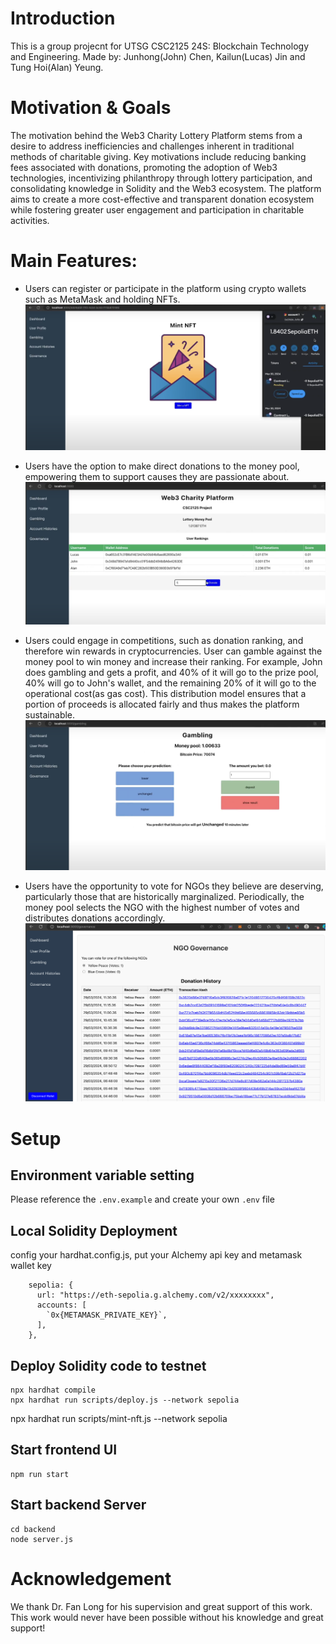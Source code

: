 # Introduction

This is a group projecnt for UTSG CSC2125 24S: Blockchain Technology and Engineering. Made by: Junhong(John) Chen, Kailun(Lucas) Jin and Tung Hoi(Alan) Yeung.

# Motivation & Goals

The motivation behind the Web3 Charity Lottery Platform stems from a desire to address inefficiencies and challenges inherent in traditional methods of charitable giving. Key motivations include reducing banking fees associated with donations, promoting the adoption of Web3 technologies, incentivizing philanthropy through lottery participation, and consolidating knowledge in Solidity and the Web3 ecosystem. The platform aims to create a more cost-effective and transparent donation ecosystem while fostering greater user engagement and participation in charitable activities.

# Main Features:

- Users can register or participate in the platform using crypto wallets such as MetaMask and holding NFTs.
  ![Direct Donations](readme/mint-nft.png)

- Users have the option to make direct donations to the money pool, empowering them to support causes they are passionate about.
  ![Direct Donations](readme/dashboard.png)

- Users could engage in competitions, such as donation ranking, and therefore win rewards in cryptocurrencies. User can gamble against the money pool to win money and increase their ranking. For example, John does gambling and gets a profit, and 40% of it will go to the prize pool, 40% will go to John's wallet, and the remaining 20% of it will go to the operational cost(as gas cost). This distribution model ensures that a portion of proceeds is allocated fairly and thus makes the platform sustainable.
  ![Direct Donations](readme/gambling.png)

- Users have the opportunity to vote for NGOs they believe are deserving, particularly those that are historically marginalized. Periodically, the money pool selects the NGO with the highest number of votes and distributes donations accordingly.
  ![Direct Donations](readme/donate-to-ngos.png)

# Setup

## Environment variable setting

Please reference the `.env.example` and create your own `.env` file

## Local Solidity Deployment

config your hardhat.config.js, put your Alchemy api key and metamask wallet key

```
    sepolia: {
      url: "https://eth-sepolia.g.alchemy.com/v2/xxxxxxxx",
      accounts: [
        `0x{METAMASK_PRIVATE_KEY}`,
      ],
    },
```

## Deploy Solidity code to testnet

```
npx hardhat compile
npx hardhat run scripts/deploy.js --network sepolia
```

npx hardhat run scripts/mint-nft.js --network sepolia

## Start frontend UI

```
npm run start
```

## Start backend Server

```
cd backend
node server.js
```

# Acknowledgement

We thank Dr. Fan Long for his supervision and great support of this work. This work would never have been
possible without his knowledge and great support!
